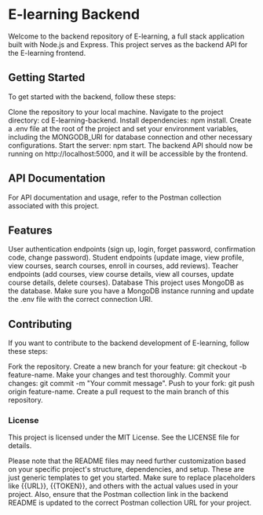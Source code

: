 # E-learning Backend

Welcome to the backend repository of E-learning, a full stack application built with Node.js and Express. This project serves as the backend API for the E-learning frontend.

## Getting Started

To get started with the backend, follow these steps:

Clone the repository to your local machine.
Navigate to the project directory: cd E-learning-backend.
Install dependencies: npm install.
Create a .env file at the root of the project and set your environment variables, including the MONGODB_URI for database connection and other necessary configurations.
Start the server: npm start.
The backend API should now be running on http://localhost:5000, and it will be accessible by the frontend.

## API Documentation

For API documentation and usage, refer to the Postman collection associated with this project.

## Features

User authentication endpoints (sign up, login, forget password, confirmation code, change password).
Student endpoints (update image, view profile, view courses, search courses, enroll in courses, add reviews).
Teacher endpoints (add courses, view course details, view all courses, update course details, delete courses).
Database
This project uses MongoDB as the database. Make sure you have a MongoDB instance running and update the .env file with the correct connection URI.

## Contributing

If you want to contribute to the backend development of E-learning, follow these steps:

Fork the repository.
Create a new branch for your feature: git checkout -b feature-name.
Make your changes and test thoroughly.
Commit your changes: git commit -m "Your commit message".
Push to your fork: git push origin feature-name.
Create a pull request to the main branch of this repository.

### License

This project is licensed under the MIT License. See the LICENSE file for details.

Please note that the README files may need further customization based on your specific project's structure, dependencies, and setup. These are just generic templates to get you started. Make sure to replace placeholders like {{URL}}, {{TOKEN}}, and others with the actual values used in your project. Also, ensure that the Postman collection link in the backend README is updated to the correct Postman collection URL for your project.




